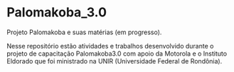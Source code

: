 # Palomakoba_3.0
Projeto Palomakoba e suas matérias (em progresso). 

Nesse repositório estão atividades e trabalhos desenvolvido durante o projeto de capacitação Palomakoba3.0 com apoio da Motorola e o Instituto Eldorado que foi ministrado na UNIR (Universidade Federal de Rondônia).
